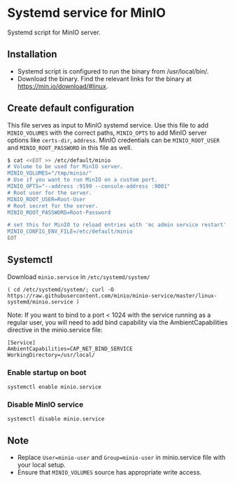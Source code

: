 # Systemd service for MinIO

Systemd script for MinIO server.

## Installation

- Systemd script is configured to run the binary from /usr/local/bin/.
- Download the binary. Find the relevant links for the binary at https://min.io/download/#linux.

## Create default configuration

This file serves as input to MinIO systemd service. Use this file to add `MINIO_VOLUMES` with the correct paths, `MINIO_OPTS` to add MinIO server options like `certs-dir`, `address`. MinIO credentials can be `MINIO_ROOT_USER` and `MINIO_ROOT_PASSWORD` in this file as well.

```sh
$ cat <<EOT >> /etc/default/minio
# Volume to be used for MinIO server.
MINIO_VOLUMES="/tmp/minio/"
# Use if you want to run MinIO on a custom port.
MINIO_OPTS="--address :9199 --console-address :9001"
# Root user for the server.
MINIO_ROOT_USER=Root-User
# Root secret for the server.
MINIO_ROOT_PASSWORD=Root-Password

# set this for MinIO to reload entries with 'mc admin service restart'
MINIO_CONFIG_ENV_FILE=/etc/default/minio
EOT
```

## Systemctl

Download `minio.service` in  `/etc/systemd/system/`
```
( cd /etc/systemd/system/; curl -O https://raw.githubusercontent.com/minio/minio-service/master/linux-systemd/minio.service )
```
Note: If you want to bind to a port < 1024 with the service running as a regular user, you will need to add bind capability via the AmbientCapabilities directive in the minio.service file:

```
[Service]
AmbientCapabilities=CAP_NET_BIND_SERVICE
WorkingDirectory=/usr/local/
```
### Enable startup on boot
```
systemctl enable minio.service
```

### Disable MinIO service
```
systemctl disable minio.service
```

## Note

- Replace ``User=minio-user`` and ``Group=minio-user`` in minio.service file with your local setup.
- Ensure that ``MINIO_VOLUMES`` source has appropriate write access.
